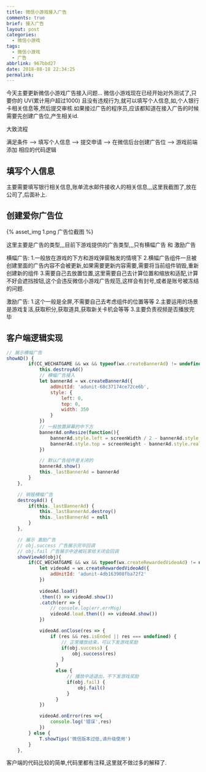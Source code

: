 ```yaml
---
title: 微信小游戏接入广告
comments: true
brief: 接入广告
layout: post
categories:
  - 微信小游戏
tags:
  - 微信小游戏
  - 广告
abbrlink: 967bbd27
date: 2018-08-18 22:34:25
permalink:
---
```

今天主要更新微信小游戏广告接入问题... 微信小游戏现在已经开始对外测试了,只要你的 UV(累计用户超过1000) 且没有违规行为,就可以填写个人信息,如,个人银行卡相关信息等,然后提交审核.如果接过广告的程序员,应该都知道在接入广告的时候需要先创建广告位,产生相关id.
<!-- more -->
大致流程

满足条件 --> 填写个人信息 --> 提交申请 --> 在微信后台创建广告位 --> 游戏前端添加
相应的代码逻辑

## **填写个人信息**
主要需要填写银行相关信息,账单流水邮件接收人的相关信息,,,这里我截图了,放在公司了,后面补上.

## **创建爱你广告位**

{% asset_img 1.png 广告位截图 %}

这里主要是广告的类型,,,目前下游戏提供的广告类型,,,只有横幅广告 和 激励广告

横幅广告:
    1.一般放在游戏的下方和游戏弹窗触发的情境下
    2.横幅广告组件一旦被创建里面的广告内容不会被更新,如果需要更新内容需要,需要将当前组件销毁,重新创建新的组件
    3.需要自己去放置位置,这里需要自己去计算位置和缩放和适配,计算不好会遮挡按钮,这个会违反微信小游戏广告规范,这样会有封号,或者是账号被冻结的问题.

激励广告:
    1.这个一般是全屏,不需要自己去考虑组件的位置等等
    2.主要运用的场景是游戏复活,获取积分,获取道具,获取新关卡机会等等
    3.主要负责视频是否播放完毕

## **客户端逻辑实现**

``` js
// 展示横幅广告
showAD() {
        if(CC_WECHATGAME && wx && typeof(wx.createBannerAd) != undefined) {
            this.destroyAd()
            // 横幅广告接入
            let bannerAd = wx.createBannerAd({
                adUnitId: 'adunit-68c37174ce72ce6b',
                style: {
                    left: 0,
                    top: 0,
                    width: 350
                }
            })
            // 一般放置屏幕的中下方
            bannerAd.onResize(function(){
                bannerAd.style.left = screenWidth / 2 - bannerAd.style.realWidth / 2 + 0.1;
                bannerAd.style.top = screenHeight - bannerAd.style.realHeight + 0.1;
            })

            // 默认广告组件是关闭的
            bannerAd.show()
            this._lastBannerAd = bannerAd
        }  
    },

    // 销毁横幅广告
    destroyAd() {
        if(this._lastBannerAd) {
            this._lastBannerAd.destroy()
            this._lastBannerAd = null
        }
    },

    // 展示 激励广告
    // obj.success 广告展示完毕回调
    // obj.fail 广告展示中途被玩家给关闭会回调
    showViewAd(obj){
        if(CC_WECHATGAME && wx && typeof(wx.createRewardedVideoAd) != undefined) {
            let videoAd = wx.createRewardedVideoAd({
                adUnitId: 'adunit-4db163908fba72f2'
            })
            
            videoAd.load()
            .then(() => videoAd.show())
            .catch(err => {
                // console.log(err.errMsg)
                videoAd.load.then(() => videoAd.show())
            })

            videoAd.onClose(res => {
                if (res && res.isEnded || res === undefined) {
                    // 正常播放结束，可以下发游戏奖励
                    if(obj.success) {
                        obj.success(res)
                    }
                  }
                  else {
                      // 播放中途退出，不下发游戏奖励
                      if(obj.fail) {
                          obj.fail()
                      }
                  }
            })

            videoAd.onError(res =>{
                console.log('错误',res)
            })
        } else {
            T.showTips('微信版本过低,请升级使用')
        }
    },
```
客户端的代码比较的简单,代码里都有注释,这里就不做过多的解释了.


